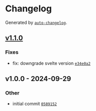 # Changelog

Generated by [`auto-changelog`](https://github.com/CookPete/auto-changelog).

## [v1.1.0](https://github.com/Terrahop/eslint-config-svelte/compare/v1.0.0...v1.1.0)

### Fixes

- fix: downgrade svelte version [`e34e0a2`](https://github.com/Terrahop/eslint-config-svelte/commit/e34e0a2c655c5b6574eb0f078c03ad94fefaf0c0)

## v1.0.0 - 2024-09-29

### Other

- initial commit [`0589152`](https://github.com/Terrahop/eslint-config-svelte/commit/0589152208177a5d6b198fd1f84755501b6ba452)
